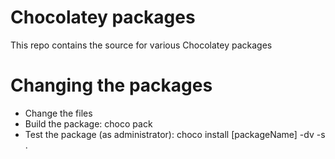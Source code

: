 # Chocolatey packages
This repo contains the source for various Chocolatey packages

# Changing the packages
* Change the files
* Build the package: choco pack
* Test the package (as administrator): choco install [packageName] -dv -s .